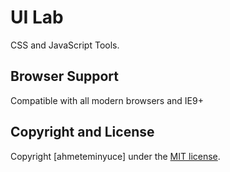 # UI Lab
CSS and JavaScript Tools.

## Browser Support

Compatible with all modern browsers and IE9+


## Copyright and License

Copyright [ahmeteminyuce] under the [MIT license](LICENSE).
